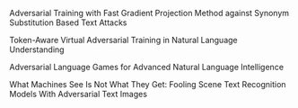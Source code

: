 Adversarial Training with Fast Gradient Projection Method against Synonym Substitution Based Text Attacks

Token-Aware Virtual Adversarial Training in Natural Language Understanding

Adversarial Language Games for Advanced Natural Language Intelligence

What Machines See Is Not What They Get: Fooling Scene Text Recognition Models With Adversarial Text Images

